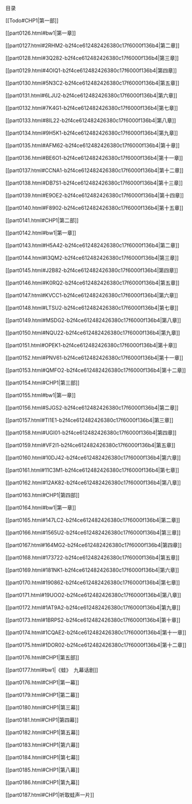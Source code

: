    

目录

[[Todo#CHP1\|第一部]]

[[part0126.html#bw1\|第一章]]

[[part0127.html#2RHM2-b2f4ce612482426380c17f6000f136b4\|第二章]]

[[part0128.html#3Q282-b2f4ce612482426380c17f6000f136b4\|第三章]]

[[part0129.html#4OIQ1-b2f4ce612482426380c17f6000f136b4\|第四章]]

[[part0130.html#5N3C2-b2f4ce612482426380c17f6000f136b4\|第五章]]

[[part0131.html#6LJU2-b2f4ce612482426380c17f6000f136b4\|第六章]]

[[part0132.html#7K4G1-b2f4ce612482426380c17f6000f136b4\|第七章]]

[[part0133.html#8IL22-b2f4ce612482426380c17f6000f136b4\|第八章]]

[[part0134.html#9H5K1-b2f4ce612482426380c17f6000f136b4\|第九章]]

[[part0135.html#AFM62-b2f4ce612482426380c17f6000f136b4\|第十章]]

[[part0136.html#BE6O1-b2f4ce612482426380c17f6000f136b4\|第十一章]]

[[part0137.html#CCNA1-b2f4ce612482426380c17f6000f136b4\|第十二章]]

[[part0138.html#DB7S1-b2f4ce612482426380c17f6000f136b4\|第十三章]]

[[part0139.html#E9OE2-b2f4ce612482426380c17f6000f136b4\|第十四章]]

[[part0140.html#F8902-b2f4ce612482426380c17f6000f136b4\|第十五章]]

[[part0141.html#CHP1\|第二部]]

[[part0142.html#bw1\|第一章]]

[[part0143.html#H5A42-b2f4ce612482426380c17f6000f136b4\|第二章]]

[[part0144.html#I3QM2-b2f4ce612482426380c17f6000f136b4\|第三章]]

[[part0145.html#J2B82-b2f4ce612482426380c17f6000f136b4\|第四章]]

[[part0146.html#K0RQ2-b2f4ce612482426380c17f6000f136b4\|第五章]]

[[part0147.html#KVCC1-b2f4ce612482426380c17f6000f136b4\|第六章]]

[[part0148.html#LTSU2-b2f4ce612482426380c17f6000f136b4\|第七章]]

[[part0149.html#MSDG2-b2f4ce612482426380c17f6000f136b4\|第八章]]

[[part0150.html#NQU22-b2f4ce612482426380c17f6000f136b4\|第九章]]

[[part0151.html#OPEK1-b2f4ce612482426380c17f6000f136b4\|第十章]]

[[part0152.html#PNV61-b2f4ce612482426380c17f6000f136b4\|第十一章]]

[[part0153.html#QMFO2-b2f4ce612482426380c17f6000f136b4\|第十二章]]

[[part0154.html#CHP1\|第三部]]

[[part0155.html#bw1\|第一章]]

[[part0156.html#SJGS2-b2f4ce612482426380c17f6000f136b4\|第二章]]

[[part0157.html#TI1E1-b2f4ce612482426380c17f6000f136b4\|第三章]]

[[part0158.html#UGI01-b2f4ce612482426380c17f6000f136b4\|第四章]]

[[part0159.html#VF2I1-b2f4ce612482426380c17f6000f136b4\|第五章]]

[[part0160.html#10DJ42-b2f4ce612482426380c17f6000f136b4\|第六章]]

[[part0161.html#11C3M1-b2f4ce612482426380c17f6000f136b4\|第七章]]

[[part0162.html#12AK82-b2f4ce612482426380c17f6000f136b4\|第八章]]

[[part0163.html#CHP1\|第四部]]

[[part0164.html#bw1\|第一章]]

[[part0165.html#147LC2-b2f4ce612482426380c17f6000f136b4\|第二章]]

[[part0166.html#1565U2-b2f4ce612482426380c17f6000f136b4\|第三章]]

[[part0167.html#164MG2-b2f4ce612482426380c17f6000f136b4\|第四章]]

[[part0168.html#173722-b2f4ce612482426380c17f6000f136b4\|第五章]]

[[part0169.html#181NK1-b2f4ce612482426380c17f6000f136b4\|第六章]]

[[part0170.html#190862-b2f4ce612482426380c17f6000f136b4\|第七章]]

[[part0171.html#19UOO2-b2f4ce612482426380c17f6000f136b4\|第八章]]

[[part0172.html#1AT9A2-b2f4ce612482426380c17f6000f136b4\|第九章]]

[[part0173.html#1BRPS2-b2f4ce612482426380c17f6000f136b4\|第十章]]

[[part0174.html#1CQAE2-b2f4ce612482426380c17f6000f136b4\|第十一章]]

[[part0175.html#1DOR02-b2f4ce612482426380c17f6000f136b4\|第十二章]]

[[part0176.html#CHP1\|第五部]]

[[part0177.html#bw1\|《蛙》　九幕话剧]]

[[part0176.html#CHP1\|第一幕]]

[[part0179.html#CHP1\|第二幕]]

[[part0180.html#CHP1\|第三幕]]

[[part0181.html#CHP1\|第四幕]]

[[part0182.html#CHP1\|第五幕]]

[[part0183.html#CHP1\|第六幕]]

[[part0184.html#CHP1\|第七幕]]

[[part0185.html#CHP1\|第八幕]]

[[part0186.html#CHP1\|第九幕]]

[[part0187.html#CHP1\|听取蛙声一片]]